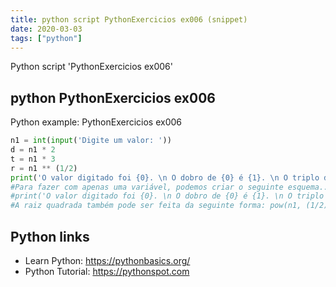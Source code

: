 ```yaml
---
title: python script PythonExercicios ex006 (snippet)
date: 2020-03-03
tags: ["python"]
---
```

Python script 'PythonExercicios ex006'


## python PythonExercicios ex006

Python example: PythonExercicios ex006

```python
n1 = int(input('Digite um valor: '))
d = n1 * 2
t = n1 * 3
r = n1 ** (1/2)
print('O valor digitado foi {0}. \n O dobro de {0} é {1}. \n O triplo de {0} é {2}. \n A raiz de {0} é {3:.2f}.'.format(n1, d, t, r))
#Para fazer com apenas uma variável, podemos criar o seguinte esquema...
#print('O valor digitado foi {0}. \n O dobro de {0} é {1}. \n O triplo de {0} é {2}. \n A raiz de {0} é {3:.2f}.'.format(n1, n1*2, n1*3, n1**(1/2))
#A raiz quadrada também pode ser feita da seguinte forma: pow(n1, (1/2))

```

## Python links

- Learn Python: https://pythonbasics.org/
- Python Tutorial: https://pythonspot.com
